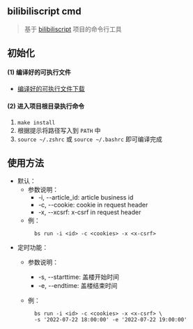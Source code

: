 ## bilibiliscript cmd
> 基于 [bilibiliscript](https://github.com/demoManito/bilibiliscript) 项目的命令行工具

## 初始化
#### (1) 编译好的可执行文件
  - [编译好的可执行文件下载](https://github.com/demoManito/bilibiliscript-cmd/bin)
#### (2) 进入项目根目录执行命令
  1. `make install`
  2. 根据提示将路径写入到 `PATH` 中   
  3. `source ~/.zshrc` 或 `source ~/.bashrc` 即可编译完成

## 使用方法
- 默认：
  - 参数说明：
    - -i, --article_id: article business id
    - -c, --cookie: cookie in request header
    - -x, --xcsrf: x-csrf in request header
  - 例：
    ```shell
      bs run -i <id> -c <cookies> -x <x-csrf> 
      ```
- 定时功能：
  - 参数说明：
    - -s, --starttime: 盖楼开始时间 
    - -e, --endtime: 盖楼结束时间
      
  - 例：  
  
    ```shell
      bs run -i <id> -c <cookies> -x <x-csrf> \
      -s '2022-07-22 18:00:00' -e '2022-07-22 19:00:00'
      ```


